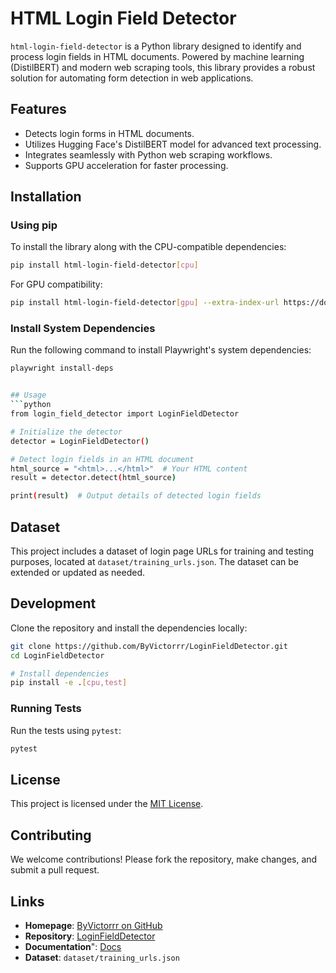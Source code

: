 # HTML Login Field Detector

`html-login-field-detector` is a Python library designed to identify and process login fields in HTML documents. Powered by machine learning (DistilBERT) and modern web scraping tools, this library provides a robust solution for automating form detection in web applications.

## Features
- Detects login forms in HTML documents.
- Utilizes Hugging Face's DistilBERT model for advanced text processing.
- Integrates seamlessly with Python web scraping workflows.
- Supports GPU acceleration for faster processing.

## Installation

### Using pip
To install the library along with the CPU-compatible dependencies:
```bash
pip install html-login-field-detector[cpu]
```

For GPU compatibility:
```bash
pip install html-login-field-detector[gpu] --extra-index-url https://download.pytorch.org/whl/cu118
```
### Install System Dependencies
Run the following command to install Playwright's system dependencies:
```bash
playwright install-deps


## Usage
```python
from login_field_detector import LoginFieldDetector

# Initialize the detector
detector = LoginFieldDetector()

# Detect login fields in an HTML document
html_source = "<html>...</html>"  # Your HTML content
result = detector.detect(html_source)

print(result)  # Output details of detected login fields
```

## Dataset
This project includes a dataset of login page URLs for training and testing purposes, located at `dataset/training_urls.json`. The dataset can be extended or updated as needed.

## Development
Clone the repository and install the dependencies locally:
```bash
git clone https://github.com/ByVictorrr/LoginFieldDetector.git
cd LoginFieldDetector

# Install dependencies
pip install -e .[cpu,test]
```

### Running Tests
Run the tests using `pytest`:
```bash
pytest
```

## License
This project is licensed under the [MIT License](LICENSE).

## Contributing
We welcome contributions! Please fork the repository, make changes, and submit a pull request.

## Links
- **Homepage**: [ByVictorrr on GitHub](https://github.com/ByVictorrr)
- **Repository**: [LoginFieldDetector](https://github.com/ByVictorrr/LoginFieldDetector)
- **Documentation**": [Docs]()
- **Dataset**: `dataset/training_urls.json`

